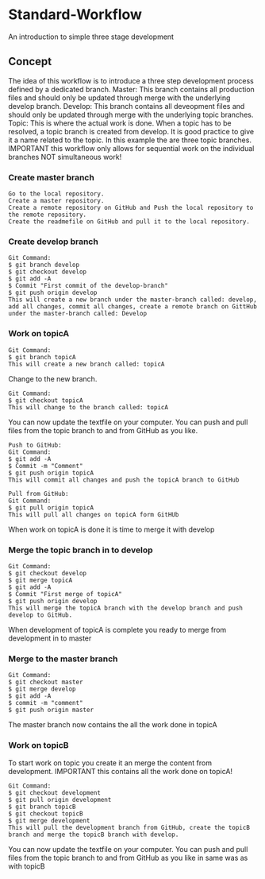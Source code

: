 # Standard-Workflow
An introduction to simple three stage development
## Concept
The idea of this workflow is to introduce a three step development process defined by a dedicated branch. 
Master: 
This branch contains all production files and should only be updated through merge with the underlying develop branch.
Develop: 
This branch contains all deveopment files and should only be updated through merge with the underlying topic branches.
Topic:
This is where the actual work is done. When a topic has to be resolved, a topic branch is created from develop. 
It is good practice to give it a name related to the topic. In this example the are three topic branches. IMPORTANT this workflow only allows for sequential 
work on the individual branches NOT simultaneous work!
### Create master branch
```
Go to the local repository.
Create a master repository.
Create a remote repository on GitHub and Push the local repository to the remote repository. 
Create the readmefile on GitHub and pull it to the local repository. 
```
### Create develop branch
```
Git Command:
$ git branch develop
$ git checkout develop
$ git add -A
$ Commit "First commit of the develop-branch"
$ git push origin develop
This will create a new branch under the master-branch called: develop, add all changes, commit all changes, create a remote branch on GittHub under the master-branch called: Develop
```
### Work on topicA
```
Git Command:
$ git branch topicA
This will create a new branch called: topicA
```
Change to the new branch.
```
Git Command:
$ git checkout topicA
This will change to the branch called: topicA
```
You can now update the textfile on your computer. You can push and pull files from the 
topic branch to and from GitHub as you like.
```
Push to GitHub:
Git Command:
$ git add -A
$ Commit -m "Comment"
$ git push origin topicA
This will commit all changes and push the topicA branch to GitHub
```
```
Pull from GitHub:
Git Command:
$ git pull origin topicA
This will pull all changes on topicA form GitHUb
```
When work on topicA is done it is time to merge it with develop
### Merge the topic branch in to develop
```
Git Command:
$ git checkout develop
$ git merge topicA
$ git add -A
$ Commit "First merge of topicA"
$ git push origin develop
This will merge the topicA branch with the develop branch and push develop to GitHub. 
```
When development of topicA is complete you ready to merge from development in to master
### Merge to the master branch
```
Git Command:
$ git checkout master
$ git merge develop
$ git add -A
$ commit -m "comment"
$ git push origin master
```
The master branch now contains the all the work done in topicA
### Work on topicB
To start work on topic you create it an merge the content from development. IMPORTANT this contains all the work done on topicA!
```
Git Command:
$ git checkout development
$ git pull origin development
$ git branch topicB
$ git checkout topicB
$ git merge development
This will pull the development branch from GitHub, create the topicB branch and merge the topicB branch with develop.
```
You can now update the textfile on your computer. You can push and pull files from the 
topic branch to and from GitHub as you like in same was as with topicB

